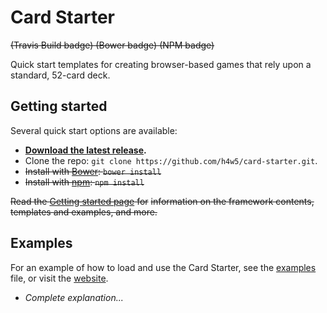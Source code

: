 # Card Starter

~~(Travis Build badge) (Bower badge) (NPM badge)~~

Quick start templates for creating browser-based games that rely upon a 
standard, 52-card deck.

## Getting started

Several quick start options are available:

- **[Download the latest release][release].**
- Clone the repo: `git clone https://github.com/h4w5/card-starter.git`.
- ~~Install with [Bower](http://bower.io): `bower install`~~
- ~~Install with [npm](https://www.npmjs.com): `npm install`~~

~~Read the [Getting started page][site] for~~
~~information on the framework contents, templates and examples, and more.~~

## Examples

For an example of how to load and use the Card Starter, see the 
[examples](examples) file, or visit the [website][site].

- *Complete explanation...*

<!--
## Recommended external libraries

- Normalize.css / Reset.css
- Animate.css
- Underscore / LoDash
- jQuery UI Drag & Drop

## Customizing

- (Safe) Characters (using c instead of ♣, eg)
- Jokers
- Bridge mode 
  *(change dimensions, change card notation, change deck content)*
- Decks
  - Euchre & Pinochle
  - etc.

## Creators and attribution

...

  5. Combined Libraries.

  You may place library facilities that are a work based on the
Library side by side in a single library together with other library
facilities that are not Applications and are not covered by this
License, and convey such a combined library under terms of your
choice, if you do both of the following:

   a) Accompany the combined library with a copy of the same work based
   on the Library, uncombined with any other library facilities,
   conveyed under the terms of this License.

   b) Give prominent notice with the combined library that part of it
   is a work based on the Library, and explaining where to find the
   accompanying uncombined form of the same work.

c) For a Combined Work that displays copyright notices during
   execution, include the copyright notice for the Library among
   these notices, as well as a reference directing the user to the
   copies of the GNU GPL and this license document.



CRight & License

Code and documentation copyright 2015 Philip Hughes. Code released under the 
MIT license (link). Docs released under Creative Commons (link).

Vectorized Playing Cards 2.0 - http://sourceforge.net/projects/vector-cards/
Copyright 2015 - Chris Aguilar
Licensed under LGPL 3 - www.gnu.org/copyleft/lesser.html

-->

[site]:    http://h4w5.github.io/card-starter
[release]: https://github.com/h4w5/card-starter/archive/v0.1.0.zip
